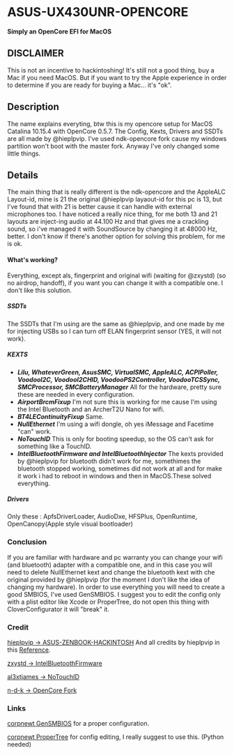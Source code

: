 # ASUS-UX430UNR-OPENCORE
**Simply an OpenCore EFI for MacOS**
## DISCLAIMER
This is not an incentive to hackintoshing! It's still not a good thing, buy a Mac if you need MacOS. But if you want to try the Apple experience in order to determine if you are ready for buying a Mac... it's "ok".

## Description
The name explains everyting, btw this is my opencore setup for MacOS Catalina 10.15.4 with OpenCore 0.5.7.
The Config, Kexts, Drivers and SSDTs are all made by @hieplpvip.
I've used ndk-opencore fork cause my windows partition won't boot with the master fork.
Anyway I've only changed some little things.

## Details
The main thing that is really different is the ndk-opencore and the AppleALC Layout-id, mine is 21 the original @hieplpvip
layaout-id for this pc is 13, but I've found that with 21 is better cause it can handle with external microphones too.
I have noticed a really nice thing, for me both 13 and 21 layouts are inject-ing audio at 44.100 Hz and that gives me a crackling sound, so i've managed it with SoundSource by changing it at 48000 Hz, better. I don't know if there's another option for solving this problem, for me is ok.

#### What's working?
Everything, except als, fingerprint and original wifi (waiting for @zxystd) (so no airdrop, handoff), if you want you can change it with a compatible one. I don't like this solution.

##### SSDTs
The SSDTs that I'm using are the same as @hieplpvip, and one made by me for injecting USBs so I can turn off ELAN fingerprint sensor (YES, it will not work).
##### KEXTS
  * **_Lilu, WhateverGreen, AsusSMC, VirtualSMC, AppleALC, ACPIPoller, VoodooI2C, VoodooI2CHID, VoodooPS2Controller, VoodooTCSSync, SMCProcessor, SMCBatteryManager_** All for the hardware, pretty sure these are needed in every configuration.
  * **_AirportBrcmFixup_** I'm not sure this is working for me cause I'm using the Intel Bluetooth and an ArcherT2U Nano for wifi.
  * **_BT4LEContinuityFixup_** Same.
  * **_NullEthernet_** I'm using a wifi dongle, oh yes iMessage and Facetime "can" work.
  * **_NoTouchID_** This is only for booting speedup, so the OS can't ask for something like a TouchID.
  * **_IntelBluetoothFirmware and IntelBluetoothInjector_** The kexts provided by @hieplpvip for bluetooth didn't work for me, somethimes the bluetooth stopped working, sometimes did not work at all and for make it work i had to reboot in windows and then in MacOS.These solved everything.

##### Drivers
Only these : ApfsDriverLoader, AudioDxe, HFSPlus, OpenRuntime, OpenCanopy(Apple style visual bootloader)

### Conclusion
If you are familiar with hardware and pc warranty you can change your wifi (and bluetooth) adapter with a compatible one, and in this case you will need to delete NullEthernet kext and change the bluetooth kext with che original provided by @hieplpvip (for the moment I don't like the idea of changing my hardware). In order to use everything you will need to create a good SMBIOS, I've used GenSMBIOS. I suggest you to edit the config only with a plist editor like Xcode or ProperTree, do not open this thing with CloverConfigurator it will "break" it.

### Credit
[hieplpvip -> ASUS-ZENBOOK-HACKINTOSH](https://github.com/hieplpvip/ASUS-ZENBOOK-HACKINTOSH)
And all credits by hieplpvip in this [Reference](https://github.com/hieplpvip/ASUS-ZENBOOK-HACKINTOSH/wiki/References).

[zxystd -> IntelBluetoothFirmware](https://github.com/zxystd/IntelBluetoothFirmware)

[al3xtjames -> NoTouchID](https://github.com/al3xtjames/NoTouchID)

[n-d-k -> OpenCore Fork](https://github.com/n-d-k/OpenCorePkg)

### Links
[corpnewt GenSMBIOS](https://github.com/corpnewt/GenSMBIOS) for a proper configuration.

[corpnewt ProperTree](https://github.com/corpnewt/ProperTree) for config editing, I really suggest to use this. (Python needed)
